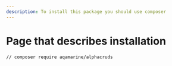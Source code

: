 ```yaml
---
description: To install this package you should use composer
---
```


# Page that describes installation

```
// composer require aqamarine/alphacruds
```
